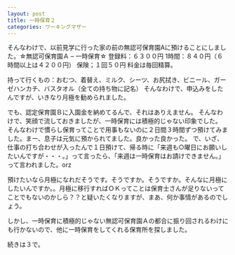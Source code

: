 ```yaml
---
layout: post
title: 一時保育２
categories: ワーキングマザー
---
```


そんなわけで、以前見学に行った家の前の無認可保育園Aに預けることにしました。☆無認可保育園Ａ – 一時保育☆
登録料：６３００円
1時間：８４０円（６時間以上は４２００円）
保険；１回５０円
料金は毎回精算。

持って行くもの：おむつ、着替え、ミルク、シーツ、お尻拭き、ビニール、ガーゼハンカチ、バスタオル（全ての持ち物に記名）
そんなわけで、申込みをしたんですが、いきなり月極を勧められました。

でも、認定保育園Ｂに入園金を納めてるんで、それはありえません。
そんなわけで、笑顔で流しておきましたが、一時保育には積極的じゃない印象でした。
そんなわけで慣らし保育ってことで用事もないのに２日間３時間ずつ預けてみました。まー、息子は元気に預かられてました。良かった良かった。
で、いざ、仕事の打ち合わせが入ったんで１日預けて、帰る時に「来週も○曜日にお願いしたいんですが・・・。」って言ったら、「来週は一時保育はお請けできません。」って言われました。orz

預けたいなら月極になれだそうです。そうですか。そうですか。そんなに月極にしたいんですか。。月極に移行すればＯＫってことは保育士さんが足りないってことでもないのかしら？？と疑いたくなりますが、まあ、何か事情があるのでしょう。

しかし、一時保育に積極的じゃない無認可保育園Ａの都合に振り回されるわけにも行かないので、他に一時保育をしてくれる保育所を探しました。

続きは３で。
